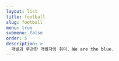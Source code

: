 ```yaml
---
layout: list
title: football
slug: football
menu: true
submenu: false
order: 5
description: >
  개발과 무관한 개발자의 취미. We are the blue.
---
```

